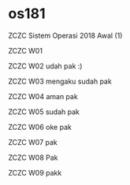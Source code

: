 # os181
ZCZC Sistem Operasi 2018 Awal (1)

ZCZC W01

ZCZC W02 udah pak :)

ZCZC W03 mengaku sudah pak

ZCZC W04 aman pak 

ZCZC W05 sudah pak

ZCZC W06 oke pak

ZCZC W07 pak

ZCZC W08 Pak

ZCZC W09 pakk
